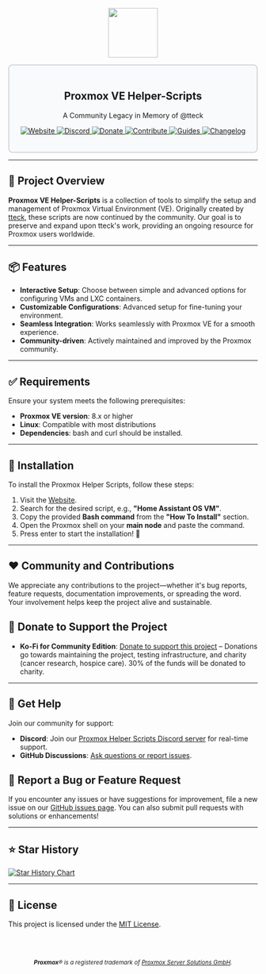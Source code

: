 <div align="center">
  <p align="center">
    <a href="#">
      <img src="https://raw.githubusercontent.com/community-scripts/ProxmoxVE/main/misc/images/logo.png" height="100px" />
    </a>
  </p>
</div>

<div style="border: 2px solid #d1d5db; padding: 20px; border-radius: 8px; background-color: #f9fafb;">
  <h2 align="center">Proxmox VE Helper-Scripts</h2>
  <p align="center">A Community Legacy in Memory of @tteck</p>
  <p align="center">
    <a href="https://helper-scripts.com">
      <img src="https://img.shields.io/badge/Website-4c9b3f?style=for-the-badge&logo=github&logoColor=white" alt="Website" />
    </a>
    <a href="https://discord.gg/UHrpNWGwkH">
      <img src="https://img.shields.io/badge/Discord-7289da?style=for-the-badge&logo=discord&logoColor=white" alt="Discord" />
    </a>
    <a href="https://ko-fi.com/community_scripts">
      <img src="https://img.shields.io/badge/Support-FF5F5F?style=for-the-badge&logo=ko-fi&logoColor=white" alt="Donate" />
    </a>
    <a href="https://github.com/community-scripts/ProxmoxVE/blob/main/.github/CONTRIBUTING.md">
      <img src="https://img.shields.io/badge/Contribute-ff4785?style=for-the-badge&logo=git&logoColor=white" alt="Contribute" />
    </a>
    <a href="https://github.com/community-scripts/ProxmoxVE/blob/main/USER_SUBMITTED_GUIDES.md">
      <img src="https://img.shields.io/badge/Guides-0077b5?style=for-the-badge&logo=read-the-docs&logoColor=white" alt="Guides" />
    </a>
    <a href="https://github.com/community-scripts/ProxmoxVE/blob/main/CHANGELOG.md">
      <img src="https://img.shields.io/badge/Changelog-6c5ce7?style=for-the-badge&logo=git&logoColor=white" alt="Changelog" />
    </a>
  </p>
</div>

---

## 🚀 Project Overview

**Proxmox VE Helper-Scripts** is a collection of tools to simplify the setup and management of Proxmox Virtual Environment (VE). Originally created by [tteck](https://github.com/tteck), these scripts are now continued by the community. Our goal is to preserve and expand upon tteck's work, providing an ongoing resource for Proxmox users worldwide.

---

## 📦 Features

- **Interactive Setup**: Choose between simple and advanced options for configuring VMs and LXC containers.
- **Customizable Configurations**: Advanced setup for fine-tuning your environment.
- **Seamless Integration**: Works seamlessly with Proxmox VE for a smooth experience.
- **Community-driven**: Actively maintained and improved by the Proxmox community.

---
## ✅ Requirements

Ensure your system meets the following prerequisites:

- **Proxmox VE version**: 8.x or higher
- **Linux**: Compatible with most distributions
- **Dependencies**: bash and curl should be installed.

---

## 🚀 Installation

To install the Proxmox Helper Scripts, follow these steps:

1. Visit the [Website](https://helper-scripts.com/).
2. Search for the desired script, e.g., **"Home Assistant OS VM"**.
3. Copy the provided **Bash command** from the **"How To Install"** section.
4. Open the Proxmox shell on your **main node** and paste the command.
5. Press enter to start the installation! 🚀

---

## ❤️ Community and Contributions

We appreciate any contributions to the project—whether it's bug reports, feature requests, documentation improvements, or spreading the word. Your involvement helps keep the project alive and sustainable.

## 💖 Donate to Support the Project
- **Ko-Fi for Community Edition**: [Donate to support this project](https://ko-fi.com/community_scripts) – Donations go towards maintaining the project, testing infrastructure, and charity (cancer research, hospice care). 30% of the funds will be donated to charity.

---

## 💬 Get Help

Join our community for support:

- **Discord**: Join our [Proxmox Helper Scripts Discord server](https://discord.gg/UHrpNWGwkH) for real-time support.
- **GitHub Discussions**: [Ask questions or report issues](https://github.com/community-scripts/ProxmoxVE/discussions).

## 🤝 Report a Bug or Feature Request

If you encounter any issues or have suggestions for improvement, file a new issue on our [GitHub issues page](https://github.com/community-scripts/ProxmoxVE/issues). You can also submit pull requests with solutions or enhancements!

---

## ⭐ Star History

<a href="https://star-history.com/#community-scripts/ProxmoxVE&Date">
 <picture>
   <source media="(prefers-color-scheme: dark)" srcset="https://api.star-history.com/svg?repos=community-scripts/ProxmoxVE&type=Date&theme=dark" />
   <source media="(prefers-color-scheme: light)" srcset="https://api.star-history.com/svg?repos=community-scripts/ProxmoxVE&type=Date" />
   <img alt="Star History Chart" src="https://api.star-history.com/svg?repos=community-scripts/ProxmoxVE&type=Date" />
 </picture>
</a>

---

## 📜 License

This project is licensed under the [MIT License](LICENSE).

</br>
</br>
<p align="center">
  <i style="font-size: smaller;"><b>Proxmox</b>® is a registered trademark of <a href="https://www.proxmox.com/en/about/company">Proxmox Server Solutions GmbH</a>.</i>
</p>


